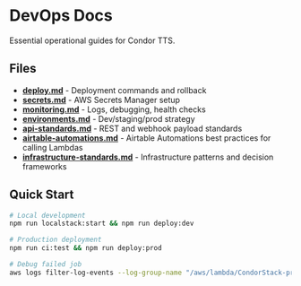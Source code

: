 # DevOps Docs

Essential operational guides for Condor TTS.

## Files
- **[deploy.md](deploy.md)** - Deployment commands and rollback
- **[secrets.md](secrets.md)** - AWS Secrets Manager setup
- **[monitoring.md](monitoring.md)** - Logs, debugging, health checks
- **[environments.md](environments.md)** - Dev/staging/prod strategy
- **[api-standards.md](api-standards.md)** - REST and webhook payload standards
- **[airtable-automations.md](airtable-automations.md)** - Airtable Automations best practices for calling Lambdas
- **[infrastructure-standards.md](infrastructure-standards.md)** - Infrastructure patterns and decision frameworks

## Quick Start
```bash
# Local development
npm run localstack:start && npm run deploy:dev

# Production deployment
npm run ci:test && npm run deploy:prod

# Debug failed job
aws logs filter-log-events --log-group-name "/aws/lambda/CondorStack-prod-WorkerLambda" --filter-pattern "JOB_ID"
```